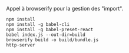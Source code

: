Appel à browserify pour la gestion des "import".

```
npm install
npm install -g babel-cli
npm install -g babel-preset-react
babel index.js --out-dir=build
browserify build -o build/bundle.js
http-server
```
